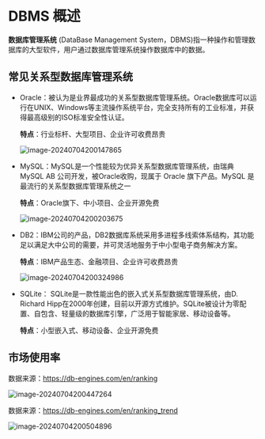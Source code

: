 # DBMS 概述

**数据库管理系统** (DataBase Management System，DBMS)指一种操作和管理数据库的大型软件，用户通过数据库管理系统操作数据库中的数据。

## 常见关系型数据库管理系统

- Oracle：被认为是业界最成功的关系型数据库管理系统。Oracle数据库可以运行在UNIX、Windows等主流操作系统平台，完全支持所有的工业标准，并获得最高级别的ISO标准安全性认证。 

  **特点**：行业标杆、大型项目、企业许可收费昂贵

  ![image-20240704200147865](https://cdn.jsdelivr.net/gh/letengzz/tc2/img/202407042001151.png)

- MySQL：MySQL是一个性能较为优异关系型数据库管理系统，由瑞典MySQL AB 公司开发，被Oracle收购，现属于 Oracle 旗下产品。MySQL 是最流行的关系型数据库管理系统之一 

  **特点**：Oracle旗下、中小项目、企业开源免费

  ![image-20240704200203675](https://cdn.jsdelivr.net/gh/letengzz/tc2/img/202407042002621.png)

- DB2：IBM公司的产品，DB2数据库系统采用多进程多线索体系结构，其功能足以满足大中公司的需要，并可灵活地服务于中小型电子商务解决方案。 

  **特点**：IBM产品生态、金融项目、企业许可收费昂贵

  ![image-20240704200324986](https://cdn.jsdelivr.net/gh/letengzz/tc2/img/202407042003522.png)

- SQLite： SQLite是一款性能出色的嵌入式关系型数据库管理系统，由D. Richard Hipp在2000年创建，目前以开源方式维护。SQLite被设计为零配置、自包含、轻量级的数据库引擎，广泛用于智能家居、移动设备等。

  **特点**：小型嵌入式、移动设备、企业开源免费

## 市场使用率

数据来源：https://db-engines.com/en/ranking

![image-20240704200447264](https://cdn.jsdelivr.net/gh/letengzz/tc2/img/202407042004910.png)

数据来源：https://db-engines.com/en/ranking_trend

![image-20240704200504896](https://cdn.jsdelivr.net/gh/letengzz/tc2/img/202407042005404.png)